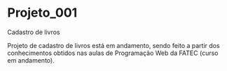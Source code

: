 # Projeto_001
Cadastro de livros

Projeto de cadastro de livros está em andamento, sendo feito a partir dos conhecimentos obtidos nas aulas de Programação Web da FATEC (curso em andamento). 
